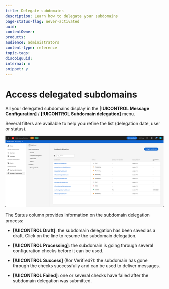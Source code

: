 ```yaml
---
title: Delegate subdomains
description: Learn how to delegate your subdomains
page-status-flag: never-activated
uuid: 
contentOwner:
products:
audience: administrators
content-type: reference
topic-tags: 
discoiquuid:
internal: n
snippet: y
---
```


# Access delegated subdomains

All your delegated subdomains display in the **[!UICONTROL Message Configuration]** / **[!UICONTROL Subdomain delegation]** menu.

Several filters are available to help you refine the list (delegation date, user or status).

![](../assets/subdomain-list.png)

The Status column provides information on the subdomain delegation process:

* **[!UICONTROL Draft]**: the subdomain delegation has been saved as a draft. Click on the line to resume the subdomain delegation.

* **[!UICONTROL Processing]**: the subdomain is going through several configuration checks before it can be used.

* **[!UICONTROL Success]** (!!or Verified?): the subdomain has gone through the checks successfully and can be used to deliver messages.

* **[!UICONTROL Failed]**: one or several checks have failed after the subdomain delegation was submitted.
